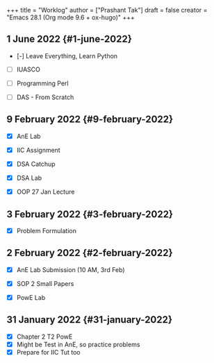 +++
title = "Worklog"
author = ["Prashant Tak"]
draft = false
creator = "Emacs 28.1 (Org mode 9.6 + ox-hugo)"
+++

## 1 June 2022 {#1-june-2022}

-   [-] Leave Everything, Learn Python
-   [ ] IUASCO
-   [ ] Programming Perl
-   [ ] DAS - From Scratch


## 9 February 2022 {#9-february-2022}

-   [X] AnE Lab
-   [X] IIC Assignment
-   [X] DSA Catchup
-   [X] DSA Lab
-   [X] OOP 27 Jan Lecture


## 3 February 2022 {#3-february-2022}

-   [X] Problem Formulation


## 2 February 2022 {#2-february-2022}

-   [X] AnE Lab Submission (10 AM, 3rd Feb)
-   [X] SOP 2 Small Papers
-   [X] PowE Lab


## 31 January 2022 {#31-january-2022}

-   [X] Chapter 2 T2 PowE
-   [X] Might be Test in AnE, so practice problems
-   [X] Prepare for IIC Tut too
